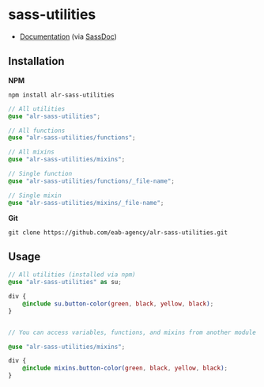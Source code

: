# sass-utilities

- [Documentation](https://eab-agency.github.io/alr-sass-utilities/) (via [SassDoc](http://sassdoc.com/))

## Installation


**NPM**

```shell
npm install alr-sass-utilities
```

```scss
// All utilities
@use "alr-sass-utilities";

// All functions
@use "alr-sass-utilities/functions";

// All mixins
@use "alr-sass-utilities/mixins";

// Single function
@use "alr-sass-utilities/functions/_file-name";

// Single mixin
@use "alr-sass-utilities/mixins/_file-name";
```

**Git**

```shell
git clone https://github.com/eab-agency/alr-sass-utilities.git
```

## Usage

```scss
// All utilities (installed via npm) 
@use "alr-sass-utilities" as su;

div {
    @include su.button-color(green, black, yellow, black);
}


// You can access variables, functions, and mixins from another module by writing <namespace>.<variable>, <namespace>.<function>(), or @include <namespace>.<mixin>(). By default, the namespace is just the last component of the module’s URL. 

@use "alr-sass-utilities/mixins";

div {
    @include mixins.button-color(green, black, yellow, black);
}
```
